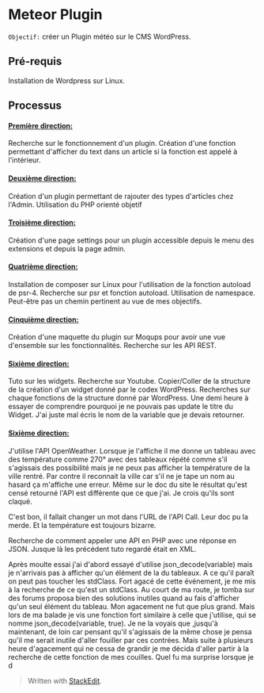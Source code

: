 
<h1>Meteor Plugin</h1>

`Objectif:` créer un Plugin météo sur le CMS WordPress.

<h2>Pré-requis</h2>
Installation de Wordpress sur Linux.

<h2>Processus</h2>

<h4><u>Première direction:</u></h4>
Recherche sur le fonctionnement d'un plugin. Création d'une fonction 					permettant d'afficher du text dans un article si la fonction est appelé à l'intérieur.

<h4><u>Deuxième direction:</u></h4>
Création d'un plugin permettant de rajouter des types d'articles chez l'Admin.
Utilisation du PHP orienté objetif

<h4><u>Troisième direction:</u></h4>
Création d'une page settings pour un plugin accessible depuis le menu des extensions et depuis la page admin.

<h4><u>Quatrième direction:</u></h4>
Installation de composer sur Linux pour l'utilisation de la fonction autoload de psr-4.
Recherche sur psr et fonction autoload.
Utilisation de namespace.
Peut-être pas un chemin pertinent au vue de mes objectifs.

<h4><u>Cinquième direction:</u></h4>
Création d'une maquette du plugin sur Moqups pour avoir une vue d'ensemble sur les fonctionnalités.
Recherche sur les API REST.

<h4><u>Sixième direction:</u></h4>
Tuto sur les widgets. Recherche sur Youtube. Copier/Coller de la structure de la création d'un widget donné par le codex WordPress.
Recherches sur chaque fonctions de la structure donné par WordPress.
Une demi heure à essayer de comprendre pourquoi je ne pouvais pas update le titre du Widget. J'ai juste mal écris le nom de la variable que je devais retourner.

<h4><u>Sixième direction:</u></h4>
J'utilise l'API OpenWeather. Lorsque je l'affiche il me donne un tableau avec des température comme 270° avec des tableaux répété comme s'il s'agissais des possibilité mais je ne peux pas afficher la température de la ville rentré.
Par contre il reconnait la ville car s'il ne je tape un nom au hasard ça m'affiche une erreur.
Même sur le doc du site le résultat qu'est censé retourné l'API est différente que ce que j'ai. Je crois qu'ils sont claqué.

C'est bon, il fallait changer un mot dans l'URL de l'API Call. Leur doc pu la merde. Et la température est toujours bizarre.

Recherche de comment appeler une API en PHP avec une réponse en JSON. Jusque là les précédent tuto regardé était en XML.

Après moulte essai j'ai d'abord essayé d'utilise json_decode(variable) mais je n'arrivais pas à afficher qu'un élément de la du tableaux. A ce qu'il paraît on peut pas toucher les stdClass.
Fort agacé de cette événement, je me mis à la recherche de ce qu'est un stdClass.
Au court de ma route, je tomba sur des forums proposa bien des solutions inutiles quand au fais d'afficher qu'un seul élément du tableau.
Mon agacement ne fut que plus grand. Mais lors de ma balade je vis une fonction fort similaire à celle que j'utilise, qui se nomme json_decode(variable, true). Je ne la voyais que ,jusqu'à maintenant, de loin car pensant qu'il s'agissais de la même chose je pensa qu'il me serait inutile d'aller fouiller par ces contrées.
Mais suite à plusieurs heure d'agacement qui ne cessa de grandir je me décida d'aller partir à la recherche de cette fonction de mes couilles. 
Quel fu ma surprise lorsque je d

> Written with [StackEdit](https://stackedit.io/).
<!--stackedit_data:
eyJoaXN0b3J5IjpbMTUxNzAyNzU5MSwtNjEwMjg0MDMwLDE0NT
g4NjI1MzksLTc1OTQzNTI0OSwtMTQzNjQ4ODMyLC0xMTU1Mjg4
ODksLTIwMjg1MDUwNTUsLTQ3Mjc3ODEzNCwxMTU1NDEyMDgxLC
0zNjgwNzI2ODYsLTEyOTg4Nzg4ODgsLTMyNjMzMDM4MCwtNTY0
OTIxNzA5LC0xMzQzODM3MTg0LDc4NTk5NTM4NywyOTI0MTQ5OT
YsLTEyMzkyMjM2OV19
-->